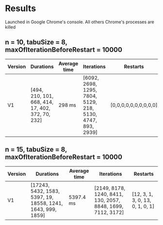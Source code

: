 # Results
Launched in Google Chrome's console.
All others Chrome's processes are killed

## n = 10, tabuSize = 8, maxOfIterationBeforeRestart = 10000
Version | Durations | Average time | Iterations | Restarts
------- | --------- | ------------ | ---------- | --------
V1      | [494, 210, 101, 668, 414, 17, 402, 372, 70, 232] | 298 ms | [6092, 2698, 1295, 7804, 5129, 218, 5130, 4747, 893, 2939] | [0,0,0,0,0,0,0,0,0,0]



## n = 15, tabuSize = 8, maxOfIterationBeforeRestart = 10000
Version | Durations | Average time | Iterations | Restarts
------- | --------- | ------------ | ---------- | --------
V1      | [17243, 5432, 1583, 5397, 19, 18558, 1241, 1643, 999, 1859] | 5397.4 ms | [2149, 8178, 1240, 8411, 130, 2057, 8848, 1699, 7112, 3172] | [12, 3, 1, 3, 0, 13, 0, 1, 0, 1]
